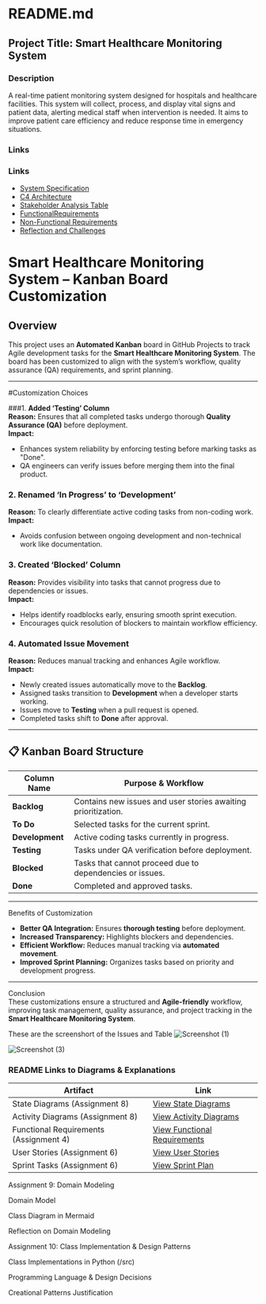 # README.md

## Project Title: Smart Healthcare Monitoring System

### Description
A real-time patient monitoring system designed for hospitals and healthcare facilities. This system will collect, process, and display vital signs and patient data, alerting medical staff when intervention is needed. It aims to improve patient care efficiency and reduce response time in emergency situations.

### Links
### Links
- [System Specification](SPECIFICATION.md)
- [C4 Architecture](ARCHITECTURE.md)
- [Stakeholder Analysis Table](STAKEHOLDERANALYSIS.md)
- [FunctionalRequirements](FUNCTIONALREQUIREMENTS.md)
- [Non-Functional Requirements](NON_FUNCTIONALREQUIREMENTS.md)
- [Reflection and Challenges](ReflectionandChallenges.md)

# Smart Healthcare Monitoring System – Kanban Board Customization

##  Overview  
This project uses an **Automated Kanban** board in GitHub Projects to track Agile development tasks for the **Smart Healthcare Monitoring System**. The board has been customized to align with the system’s workflow, quality assurance (QA) requirements, and sprint planning.

---

#Customization Choices  

###1. **Added ‘Testing’ Column**  
**Reason:** Ensures that all completed tasks undergo thorough **Quality Assurance (QA)** before deployment.  
**Impact:**  
- Enhances system reliability by enforcing testing before marking tasks as "Done".  
- QA engineers can verify issues before merging them into the final product.

### 2. **Renamed ‘In Progress’ to ‘Development’**  
**Reason:** To clearly differentiate active coding tasks from non-coding work.  
**Impact:**  
- Avoids confusion between ongoing development and non-technical work like documentation.  

### 3. **Created ‘Blocked’ Column**  
**Reason:** Provides visibility into tasks that cannot progress due to dependencies or issues.  
**Impact:**  
- Helps identify roadblocks early, ensuring smooth sprint execution.  
- Encourages quick resolution of blockers to maintain workflow efficiency.  

### 4. **Automated Issue Movement**  
**Reason:** Reduces manual tracking and enhances Agile workflow.  
**Impact:**  
- Newly created issues automatically move to the **Backlog**.  
- Assigned tasks transition to **Development** when a developer starts working.  
- Issues move to **Testing** when a pull request is opened.  
- Completed tasks shift to **Done** after approval.

---

## 📋 Kanban Board Structure  

| Column Name     | Purpose & Workflow                                               |
| --------------- | ---------------------------------------------------------------- |
| **Backlog**     | Contains new issues and user stories awaiting prioritization.    |
| **To Do**       | Selected tasks for the current sprint.                           |
| **Development** | Active coding tasks currently in progress.                      |
| **Testing**     | Tasks under QA verification before deployment.                   |
| **Blocked**     | Tasks that cannot proceed due to dependencies or issues.        |
| **Done**        | Completed and approved tasks.                                   |

---

 Benefits of Customization  
- **Better QA Integration:** Ensures **thorough testing** before deployment.  
- **Increased Transparency:** Highlights blockers and dependencies.  
- **Efficient Workflow:** Reduces manual tracking via **automated movement**.  
- **Improved Sprint Planning:** Organizes tasks based on priority and development progress.

---

Conclusion  
These customizations ensure a structured and **Agile-friendly** workflow, improving task management, quality assurance, and project tracking in the **Smart Healthcare Monitoring System**.

These are the screenshort of the Issues and Table
![Screenshot (1)](https://github.com/user-attachments/assets/20f9a7dc-0b41-4e74-b3b3-c12f315cf4ae)

![Screenshot (3)](https://github.com/user-attachments/assets/40a1d1ab-3be3-493a-9771-b1ded9259571)

### README Links to Diagrams & Explanations

| Artifact                              | Link |
|---------------------------------------|------|
| State Diagrams (Assignment 8)         | [View State Diagrams](./docs/assignment8_state_diagrams.md) |
| Activity Diagrams (Assignment 8)      | [View Activity Diagrams](./docs/assignment8_activity_diagrams.md) |
| Functional Requirements (Assignment 4)| [View Functional Requirements](./docs/assignment4_requirements.md) |
| User Stories (Assignment 6)           | [View User Stories](./docs/assignment6_user_stories.md) |
| Sprint Tasks (Assignment 6)           | [View Sprint Plan](./docs/assignment6_sprint_plan.md) |

 Assignment 9: Domain Modeling

Domain Model

Class Diagram in Mermaid

Reflection on Domain Modeling

Assignment 10: Class Implementation & Design Patterns

Class Implementations in Python (/src)

Programming Language & Design Decisions

Creational Patterns Justification








